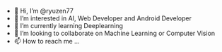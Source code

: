 - 👋 Hi, I’m @ryuzen77
- 👀 I’m interested in AI, Web Developer and Android Developer
- 🌱 I’m currently learning Deeplearning
- 💞️ I’m looking to collaborate on Machine Learning or Computer Vision
- 📫 How to reach me ...

<!---
ryuzen77/ryuzen77 is a ✨ special ✨ repository because its `README.md` (this file) appears on your GitHub profile.
You can click the Preview link to take a look at your changes.
--->
